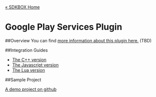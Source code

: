 [&#171; SDKBOX Home](http://sdkbox.com)

<h1>Google Play Services Plugin</h1>

##Overview
You can find [more information about this plugin here.](http://www.cocos2d-x.org/sdkbox/googleplay) (TBD)

##Integration Guides

* [The C++ version](./v3-cpp)
* [The Javascript version](./v3-js)
* [The Lua version](./v3-lua)

##Sample Project

[A demo project on github](https://github.com/sdkbox/sdkbox-sample-googleplay)
